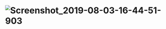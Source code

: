 # ![Screenshot_2019-08-03-16-44-51-903](https://user-images.githubusercontent.com/42437810/62411465-c1488c80-b610-11e9-853f-5a82e8965d18.jpeg)
